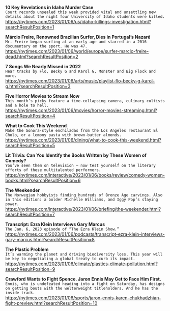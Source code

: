 **10 Key Revelations in Idaho Murder Case**\
`Court records unsealed this week provided vital and unsettling new details about the night four University of Idaho students were killed.`\
https://nytimes.com/2023/01/06/us/idaho-killings-investigation.html?searchResultPosition=1

**Márcio Freire, Renowned Brazilian Surfer, Dies in Portugal’s Nazaré**\
`Mr. Freire began surfing at an early age and starred in a 2016 documentary on the sport. He was 47.`\
https://nytimes.com/2023/01/06/world/europe/surfer-marcio-freire-dead.html?searchResultPosition=2

**7 Songs We Nearly Missed in 2022**\
`Hear tracks by Flo, Becky G and Karol G, Monster and Big Flock and more.`\
https://nytimes.com/2023/01/06/arts/music/playlist-flo-becky-g-karol-g.html?searchResultPosition=3

**Five Horror Movies to Stream Now**\
`This month’s picks feature a time-collapsing camera, culinary cultists and a hole to hell.`\
https://nytimes.com/2023/01/06/movies/horror-movies-streaming.html?searchResultPosition=4

**What to Cook This Weekend**\
`Make the Sonora-style enchiladas from the Los Angeles restaurant El Cholo, or a lemony pasta with brown-butter almonds.`\
https://nytimes.com/2023/01/06/dining/what-to-cook-this-weekend.html?searchResultPosition=5

**Lit Trivia: Can You Identify the Books Written by These Women of Comedy?**\
`You’ve seen them on television — now test yourself on the literary efforts of these multitalented performers.`\
https://nytimes.com/interactive/2023/01/06/books/review/comedy-women-books.html?searchResultPosition=6

**The Weekender**\
`The Norwegian hobbyists finding hundreds of Bronze Age carvings. Also in this edition: a bolder Michelle Williams, and Iggy Pop’s staying power.`\
https://nytimes.com/interactive/2023/01/06/briefing/the-weekender.html?searchResultPosition=7

**Transcript: Ezra Klein Interviews Gary Marcus**\
`The Jan. 6, 2023 episode of “The Ezra Klein Show.”`\
https://nytimes.com/2023/01/06/podcasts/transcript-ezra-klein-interviews-gary-marcus.html?searchResultPosition=8

**The Plastic Problem**\
`It’s warming the planet and driving biodiversity loss. This year will be key to negotiating a global treaty to curb its impact.`\
https://nytimes.com/2023/01/06/climate/plastics-climate-pollution.html?searchResultPosition=9

**Crawford Wants to Fight Spence. Jaron Ennis May Get to Face Him First.**\
`Ennis, who is undefeated heading into a fight on Saturday, has designs on getting bouts with the welterweight titleholders. And he has the inside track.`\
https://nytimes.com/2023/01/06/sports/jaron-ennis-karen-chukhadzhian-fight-preview.html?searchResultPosition=10

